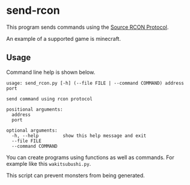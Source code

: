 # send-rcon
This program sends commands using the [Source RCON Protocol](https://developer.valvesoftware.com/wiki/Source_RCON_Protocol).

An example of a supported game is minecraft.

## Usage
Command line help is shown below.
```
usage: send_rcon.py [-h] (--file FILE | --command COMMAND) address port

send command using rcon protocol

positional arguments:
  address
  port

optional arguments:
  -h, --help         show this help message and exit
  --file FILE
  --command COMMAND
```

You can create programs using functions as well as commands. For example like this `wakitsubushi.py`.

This script can prevent monsters from being generated.

